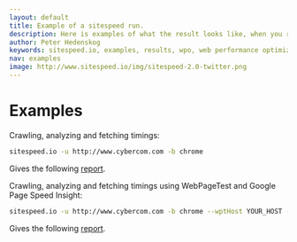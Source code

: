 ```yaml
---
layout: default
title: Example of a sitespeed run.
description: Here is examples of what the result looks like, when you run sitesspeed.io.
author: Peter Hedenskog
keywords: sitespeed.io, examples, results, wpo, web performance optimization
nav: examples
image: http://www.sitespeed.io/img/sitespeed-2.0-twitter.png
---
```


# Examples

Crawling, analyzing and fetching timings:

~~~ bash
sitespeed.io -u http://www.cybercom.com -b chrome
~~~
Gives the following [report](http://examples.sitespeed.io/3.0/2014-12-15-22-16-30).

Crawling, analyzing and fetching timings using WebPageTest and Google Page Speed Insight:

~~~ bash
sitespeed.io -u http://www.cybercom.com -b chrome --wptHost YOUR_HOST --gpsiKey YOUR_KEY
~~~

Gives the following [report](http://examples.sitespeed.io/3.0/2014-12-19-12-18-17/).
